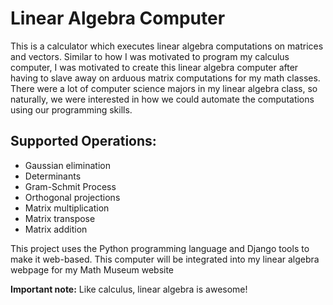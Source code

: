 # Linear Algebra Computer

<p>
This is a calculator which executes linear algebra computations on matrices and vectors. Similar to how I was motivated to program my calculus computer,
I was motivated to create this linear algebra computer after having to slave away on arduous matrix computations for my math classes. There were
a lot of computer science majors in my linear algebra class, so naturally, we were interested in how we could automate the computations using our
programming skills.
</p>
<h2>Supported Operations:</h2>
<ul>
  <li>Gaussian elimination</li>
  <li>Determinants</li>
  <li>Gram-Schmit Process</li>
  <li>Orthogonal projections</li>
  <li>Matrix multiplication</li>
  <li>Matrix transpose</li>
  <li>Matrix addition</li>
</ul>

<p>
This project uses the Python programming language and Django tools to make it web-based. This computer will be integrated into my linear algebra webpage for my Math Museum website
</p>

<b>Important note:</b> Like calculus, linear algebra is awesome!
